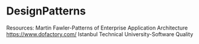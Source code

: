 # DesignPatterns

Resources:
Martin Fawler-Patterns of Enterprise Application Architecture
https://www.dofactory.com/
Istanbul Technical University-Software Quality
